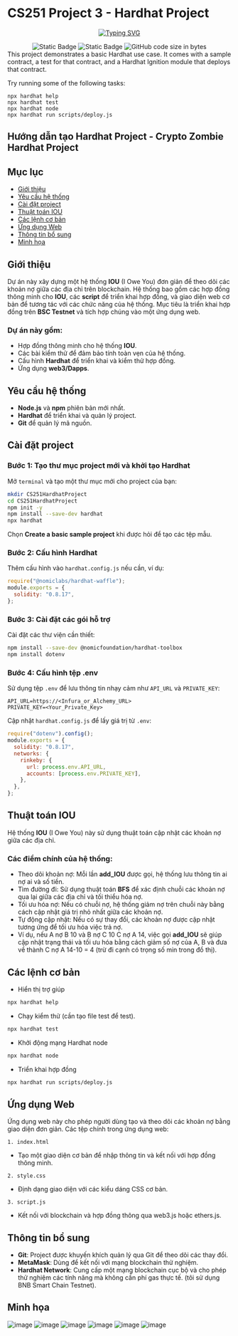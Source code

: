 # CS251 Project 3 - Hardhat Project

<p align="center">
<a href="https://git.io/typing-svg"><img src="https://readme-typing-svg.demolab.com?font=Fira+Code&pause=1000&center=true&vCenter=true&random=false&width=450&lines=CS251+Project3" alt="Typing SVG" /></a>
</p>
<div align="center">
<img alt="Static Badge" src="https://img.shields.io/badge/Astar-group-blue?labelColor=EE4E4E&color=151515">
<img alt="Static Badge" src="https://img.shields.io/badge/Security-Research-blue?labelColor=e7ec89&color=3ddd2b&label=Security">
<img alt="GitHub code size in bytes" src="https://img.shields.io/github/languages/code-size/CptDat9/CS251_Project3?labelColor=7AA2E3&color=97E7E1">
</div>
This project demonstrates a basic Hardhat use case. It comes with a sample contract, a test for that contract, and a Hardhat Ignition module that deploys that contract.

Try running some of the following tasks:

```shell
npx hardhat help
npx hardhat test
npx hardhat node
npx hardhat run scripts/deploy.js
```

## Hướng dẫn tạo Hardhat Project - Crypto Zombie Hardhat Project

## Mục lục
- [Giới thiệu](#giới-thiệu)
- [Yêu cầu hệ thống](#yêu-cầu-hệ-thống)
- [Cài đặt project](#cài-đặt-project)
- [Thuật toán IOU](#thuật-toán-IOU)
- [Các lệnh cơ bản](#các-lệnh-cơ-bản)
- [Ứng dụng Web](#ứng-dụng-web)
- [Thông tin bổ sung](#thông-tin-bổ-sung)
- [Minh họa](#minh-họa)

## Giới thiệu
Dự án này xây dựng một hệ thống **IOU** (I Owe You) đơn giản để theo dõi các khoản nợ giữa các địa chỉ trên blockchain. Hệ thống bao gồm các hợp đồng thông minh cho **IOU**, các **script** để triển khai hợp đồng, và giao diện web cơ bản để tương tác với các chức năng của hệ thống. 
Mục tiêu là triển khai hợp đồng trên **BSC Testnet** và tích hợp chúng vào một ứng dụng web.

 ### Dự án này gồm:

 + Hợp đồng thông minh cho hệ thống **IOU**.
 + Các bài kiểm thử để đảm bảo tính toàn vẹn của hệ thống.
 + Cấu hình **Hardhat** để triển khai và kiểm thử hợp đồng.
 + Ứng dụng **web3/Dapps**.
## Yêu cầu hệ thống
- **Node.js** và **npm** phiên bản mới nhất.
- **Hardhat** để triển khai và quản lý project.
- **Git** để quản lý mã nguồn.
## Cài đặt project
### Bước 1: Tạo thư mục project mới và khởi tạo **Hardhat**
Mở `terminal` và tạo một thư mục mới cho project của bạn:

```bash
mkdir CS251HardhatProject
cd CS251HardhatProject
npm init -y
npm install --save-dev hardhat
npx hardhat
```
Chọn **Create a basic sample project** khi được hỏi để tạo các tệp mẫu.
### Bước 2: Cấu hình **Hardhat**
Thêm cấu hình vào `hardhat.config.js` nếu cần, ví dụ:
```javascript
require("@nomiclabs/hardhat-waffle");
module.exports = {
  solidity: "0.8.17",
};
```
### Bước 3: Cài đặt các gói hỗ trợ
Cài đặt các thư viện cần thiết:

```bash
npm install --save-dev @nomicfoundation/hardhat-toolbox
npm install dotenv
```
### Bước 4: Cấu hình tệp **.env**
Sử dụng tệp `.env` để lưu thông tin nhạy cảm như `API_URL` và `PRIVATE_KEY`:

```plaintext
API_URL=https://<Infura_or_Alchemy_URL>
PRIVATE_KEY=<Your_Private_Key>
```
Cập nhật `hardhat.config.js` để lấy giá trị từ `.env`:

```javascript
require("dotenv").config();
module.exports = {
  solidity: "0.8.17",
  networks: {
    rinkeby: {
      url: process.env.API_URL,
      accounts: [process.env.PRIVATE_KEY],
    },
  },
};
```
## Thuật toán IOU
Hệ thống **IOU** (I Owe You) này sử dụng thuật toán cập nhật các khoản nợ giữa các địa chỉ. 
### Các điểm chính của hệ thống:

- Theo dõi khoản nợ: Mỗi lần **add_IOU** được gọi, hệ thống lưu thông tin ai nợ ai và số tiền.
- Tìm đường đi: Sử dụng thuật toán **BFS** để xác định chuỗi các khoản nợ qua lại giữa các địa chỉ và tối thiểu hóa nợ.
- Tối ưu hóa nợ: Nếu có chuỗi nợ, hệ thống giảm nợ trên chuỗi này bằng cách cập nhật giá trị nhỏ nhất giữa các khoản nợ.
- Tự động cập nhật: Nếu có sự thay đổi, các khoản nợ được cập nhật tương ứng để tối ưu hóa việc trả nợ.
- Ví dụ, nếu A nợ B 10 và B nợ C 10 C nợ A 14, việc gọi **add_IOU** sẽ giúp cập nhật trạng thái và tối ưu hóa bằng cách giảm số nợ của A, B và đưa về thành C nợ A 14-10 = 4 (trừ đi cạnh có trọng số min trong đồ thị).

## Các lệnh cơ bản
- Hiển thị trợ giúp
```bash
npx hardhat help
```
- Chạy kiểm thử (cần tạo file test để test).
```bash
npx hardhat test
```
- Khởi động mạng Hardhat node
```bash
npx hardhat node
```
- Triển khai hợp đồng
```bash
npx hardhat run scripts/deploy.js
```
## Ứng dụng Web
Ứng dụng web này cho phép người dùng tạo và theo dõi các khoản nợ bằng giao diện đơn giản. Các tệp chính trong ứng dụng web:

`1. index.html`
- Tạo một giao diện cơ bản để nhập thông tin và kết nối với hợp đồng thông minh.

`2. style.css`
- Định dạng giao diện với các kiểu dáng CSS cơ bản.

`3. script.js`
- Kết nối với blockchain và hợp đồng thông qua web3.js hoặc ethers.js.
## Thông tin bổ sung
- **Git**: Project được khuyến khích quản lý qua Git để theo dõi các thay đổi.
- **MetaMask**: Dùng để kết nối với mạng blockchain thử nghiệm.
- **Hardhat Network**: Cung cấp một mạng blockchain cục bộ và cho phép thử nghiệm các tính năng mà không cần phí gas thực tế. (tôi sử dụng BNB Smart Chain Testnet).
## Minh họa
![image](https://github.com/user-attachments/assets/ce0a8a29-401a-4a65-bf4f-6cfe2e4662aa)
![image](https://github.com/user-attachments/assets/47dee140-22ed-47a3-9018-7436ebbc0a3c)
![image](https://github.com/user-attachments/assets/c188be32-9340-446a-8152-378c32ef45ed)
![image](https://github.com/user-attachments/assets/8bd4d389-a948-48b5-856c-201d9fcce798)
![image](https://github.com/user-attachments/assets/b4bf6299-e150-4281-91d6-5387ae887aa1)
![image](https://github.com/user-attachments/assets/9a5d182e-425d-49fc-bcda-af199a91169c)


